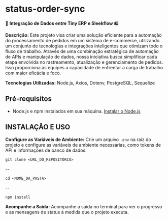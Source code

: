 # status-order-sync

🚀 **Integração de Dados entre Tiny ERP e Sleekflow** 🛍️

**Descrição:** Este projeto visa criar uma solução eficiente para a automação do processamento de pedidos em um sistema de e-commerce, utilizando um conjunto de tecnologias e integrações inteligentes que otimizam todo o fluxo de trabalho. Através de uma combinação estratégica de automação de APIs e manipulação de dados, nossa iniciativa busca simplificar cada etapa envolvida no rastreamento, atualização e gerenciamento de pedidos. Isso proporciona às equipes a capacidade de enfrentar a carga de trabalho com maior eficácia e foco.

**Tecnologias Utilizadas:** Node.js, Axios, Dotenv, PostgreSQL, Sequelize

## Pré-requisitos

-   Node.js e npm instalados em sua máquina. [Instalar o Node.js](https://nodejs.org/)

## **INSTALAÇÃO E USO**

**Configure as Variáveis de Ambiente:** Crie um arquivo `.env` na raiz do projeto e configure as variáveis de ambiente necessárias, como tokens de API e informações de banco de dados.

    git clone <URL_DO_REPOSITÓRIO>
   --

    cd <NOME_DA_PASTA> 
--

    npm install

 **Acompanhe a Saída:** Acompanhe a saída no terminal para ver o progresso e as mensagens de status à medida que o projeto executa.
   

